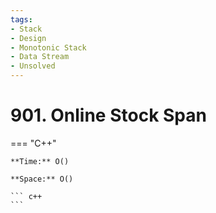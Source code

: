 ```yaml
---
tags:
- Stack
- Design
- Monotonic Stack
- Data Stream
- Unsolved
---
```



# 901. Online Stock Span

=== "C++"

    **Time:** O()

    **Space:** O()

    ``` c++
    ```